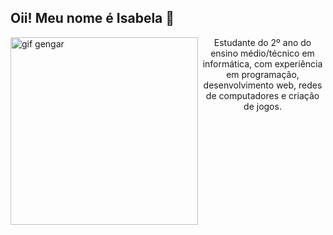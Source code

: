## Oii! Meu nome é Isabela 🎀

<img src="https://img1.picmix.com/output/stamp/normal/1/4/7/4/2704741_73fff.gif" alt="gif gengar" min-width="300px" max-width="300px" width="300px" align="left">

<p align="center"> 
  Estudante do 2º ano do ensino médio/técnico em informática, com experiência em programação, desenvolvimento web, redes de computadores e criação de jogos.
</p>

</p>
<!-- <p align="center">
  <strong>Contato<strong><br>
  <a href="mailto:brunomichel00@gmail.com" title="Gmail">
  <img src="https://img.shields.io/badge/-Gmail-FF0000?style=flat-square&labelColor=FF0000&logo=gmail&logoColor=white&link=LINK-DO-SEU-GMAIL" alt="Gmail"/></a>
</p>
